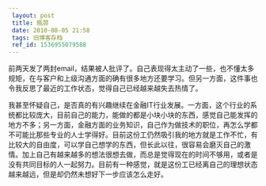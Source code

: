 ```yaml
---
 layout: post
 title: 瓶颈
 date: 2010-08-05 21:58
 tags: 旧博客存档
 ref_id: 1536955079588
---
```

前两天发了两封email，结果被人批评了。自己表现得太主动了一些，也不懂太多规矩，在与客户和上级沟通方面的确有很多地方还要学习。但另一方面，这件事也令我反思了最近的工作状态，觉得自己已经越来越失去热情了。

我甚至怀疑自己，是否真的有兴趣继续在金融IT行业发展。一方面，这个行业的系统都比较庞大，目前自己的能力，能做的都是小块小块的东西，感觉自己能发挥的地方不多；另一方面，金融方面的业务知识，自己作为做技术的职位，再怎么学都不可能比那些专业的人士学得好。目前这份工仍然吸引我的地方就是工作不忙，有比较大的自由度，可以学自己想学的东西，但长此以往，很容易会磨灭自己的激情。加上自己有越来越多的想法很想去做，而总是觉得现在的时间不够用，或者是没有共同目标的人一起努力。目前有一种感觉，就是这份工已经离自己的理想状态越来越远，但是却仍然未想好下一步应该怎么走好。

